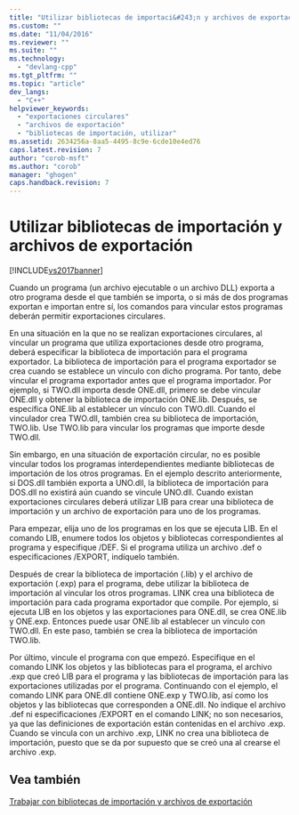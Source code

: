```yaml
---
title: "Utilizar bibliotecas de importaci&#243;n y archivos de exportaci&#243;n | Microsoft Docs"
ms.custom: ""
ms.date: "11/04/2016"
ms.reviewer: ""
ms.suite: ""
ms.technology: 
  - "devlang-cpp"
ms.tgt_pltfrm: ""
ms.topic: "article"
dev_langs: 
  - "C++"
helpviewer_keywords: 
  - "exportaciones circulares"
  - "archivos de exportación"
  - "bibliotecas de importación, utilizar"
ms.assetid: 2634256a-8aa5-4495-8c9e-6cde10e4ed76
caps.latest.revision: 7
author: "corob-msft"
ms.author: "corob"
manager: "ghogen"
caps.handback.revision: 7
---
```

# Utilizar bibliotecas de importaci&#243;n y archivos de exportaci&#243;n
[!INCLUDE[vs2017banner](../../assembler/inline/includes/vs2017banner.md)]

Cuando un programa \(un archivo ejecutable o un archivo DLL\) exporta a otro programa desde el que también se importa, o si más de dos programas exportan e importan entre sí, los comandos para vincular estos programas deberán permitir exportaciones circulares.  
  
 En una situación en la que no se realizan exportaciones circulares, al vincular un programa que utiliza exportaciones desde otro programa, deberá especificar la biblioteca de importación para el programa exportador.  La biblioteca de importación para el programa exportador se crea cuando se establece un vínculo con dicho programa.  Por tanto, debe vincular el programa exportador antes que el programa importador.  Por ejemplo, si TWO.dll importa desde ONE.dll, primero se debe vincular ONE.dll y obtener la biblioteca de importación ONE.lib.  Después, se especifica ONE.lib al establecer un vínculo con TWO.dll.  Cuando el vinculador crea TWO.dll, también crea su biblioteca de importación, TWO.lib.  Use TWO.lib para vincular los programas que importe desde TWO.dll.  
  
 Sin embargo, en una situación de exportación circular, no es posible vincular todos los programas interdependientes mediante bibliotecas de importación de los otros programas.  En el ejemplo descrito anteriormente, si DOS.dll también exporta a UNO.dll, la biblioteca de importación para DOS.dll no existirá aún cuando se vincule UNO.dll.  Cuando existan exportaciones circulares deberá utilizar LIB para crear una biblioteca de importación y un archivo de exportación para uno de los programas.  
  
 Para empezar, elija uno de los programas en los que se ejecuta LIB.  En el comando LIB, enumere todos los objetos y bibliotecas correspondientes al programa y especifique \/DEF.  Si el programa utiliza un archivo .def o especificaciones \/EXPORT, indíquelo también.  
  
 Después de crear la biblioteca de importación \(.lib\) y el archivo de exportación \(.exp\) para el programa, debe utilizar la biblioteca de importación al vincular los otros programas.  LINK crea una biblioteca de importación para cada programa exportador que compile.  Por ejemplo, si ejecuta LIB en los objetos y las exportaciones para ONE.dll, se crea ONE.lib y ONE.exp.  Entonces puede usar ONE.lib al establecer un vínculo con TWO.dll. En este paso, también se crea la biblioteca de importación TWO.lib.  
  
 Por último, vincule el programa con que empezó.  Especifique en el comando LINK los objetos y las bibliotecas para el programa, el archivo .exp que creó LIB para el programa y las bibliotecas de importación para las exportaciones utilizadas por el programa.  Continuando con el ejemplo, el comando LINK para ONE.dll contiene ONE.exp y TWO.lib, así como los objetos y las bibliotecas que corresponden a ONE.dll.  No indique el archivo .def ni especificaciones \/EXPORT en el comando LINK; no son necesarios, ya que las definiciones de exportación están contenidas en el archivo .exp.  Cuando se vincula con un archivo .exp, LINK no crea una biblioteca de importación, puesto que se da por supuesto que se creó una al crearse el archivo .exp.  
  
## Vea también  
 [Trabajar con bibliotecas de importación y archivos de exportación](../../build/reference/working-with-import-libraries-and-export-files.md)